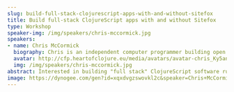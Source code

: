 ```yaml
---
slug: build-full-stack-clojurescript-apps-with-and-without-sitefox
title: Build full-stack ClojureScript apps with and without Sitefox
type: Workshop
speaker-img: /img/speakers/chris-mccormick.jpg
speakers:
- name: Chris McCormick
  biography: Chris is an independent computer programmer building open source software, freelancing, and bootstrapping online micro-businesses with ClojureScript. He's always looking for efficient and joyful ways to create software, so when a friend introduced him to Clojure at a game jam and he was hooked. He also enjoys tinkering with game dev and making procedural music, and uses ClojureScript for this too.
  avatar: http://cfp.heartofclojure.eu/media/avatars/avatar-chris_Ky5anv1.jpg
  img: /img/speakers/chris-mccormick.jpg
abstract: Interested in building "full stack" ClojureScript software running on the Node ecosystem instead of Java? I'll take you step by step through different options for going all-in on ClojureScript. We'll start with simple backend-only websites and work our way up to apps with both frontend and backend components. We'll learn about shadow-cljs (front and backend), Nbb, Squint, Scittle and my web framework, Sitefox. We'll look at the tradeoffs of different approaches and learn to get web projects up and running quickly and with minimum fuss.
image: https://dynogee.com/gen?id=xqxdvgzswovkl2c&speaker=Chris+McCormick&title=Build+full-stack+ClojureScript+apps+with+and+without+Sitefox&type=Workshop&img=https%3A//2024.heartofclojure.eu/img/speakers/chris-mccormick.jpg%3F
---
```

